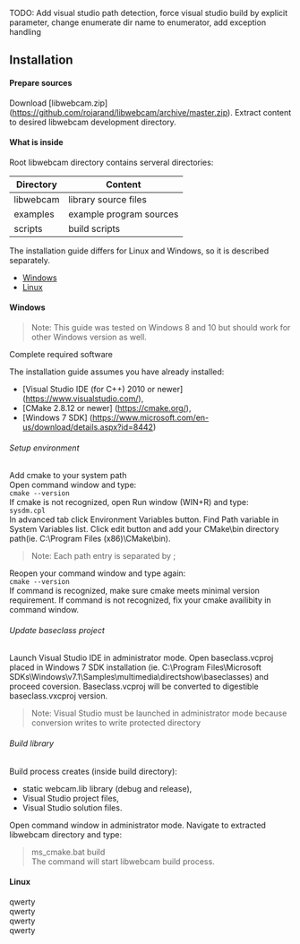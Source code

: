 TODO: Add visual studio path detection, force visual studio build by explicit parameter, change enumerate dir name to enumerator, add exception handling

## Installation

#### Prepare sources
Download [libwebcam.zip] (https://github.com/rojarand/libwebcam/archive/master.zip). Extract content to desired libwebcam development directory. 

#### What is inside
Root libwebcam directory contains serveral directories:  

| Directory     | Content                 |
| ------------- |-------------------------|
| libwebcam     | library source files    |
| examples      | example program sources |
| scripts       | build scripts           |

The installation guide differs for Linux and Windows, so it is described separately.

* [Windows](#windows)
* [Linux](#linux)

#### Windows

> Note: This guide was tested on Windows 8 and 10 but should work for other Windows version as well.

Complete required software

The installation guide assumes you have already installed:
- [Visual Studio IDE (for C++) 2010 or newer] (https://www.visualstudio.com/),
- [CMake 2.8.12 or newer] (https://cmake.org/),
- [Windows 7 SDK] (https://www.microsoft.com/en-us/download/details.aspx?id=8442)

###### Setup environment

Add cmake to your system path  
Open command window and type:  
`cmake --version`  
If cmake is not recognized, open Run window (WIN+R) and type:  
`sysdm.cpl`  
In advanced tab click Environment Variables button. Find Path variable in System Variables list. Click edit button and add your CMake\bin directory path(ie. C:\Program Files (x86)\CMake\bin).  
> Note: Each path entry is separated by ;  

Reopen your command window and type again:  
`cmake --version`  
If command is recognized, make sure cmake meets minimal version requirement. If command is not recognized, fix your cmake availibity in command window.

###### Update baseclass project

Launch Visual Studio IDE in administrator mode. Open baseclass.vcproj placed in Windows 7 SDK installation (ie. C:\Program Files\Microsoft SDKs\Windows\v7.1\Samples\multimedia\directshow\baseclasses\) and proceed coversion. Baseclass.vcproj will be converted to digestible baseclass.vxcproj version.

> Note: Visual Studio must be launched in administrator mode because conversion writes to write protected directory

###### Build library

Build process creates (inside build directory):
- static webcam.lib library (debug and release),
- Visual Studio project files,
- Visual Studio solution files.

Open command window in administrator mode. Navigate to extracted libwebcam directory and type:  
> ms_cmake.bat build  
The command will start libwebcam build process.

#### Linux
qwerty  
qwerty  
qwerty  
qwerty  








